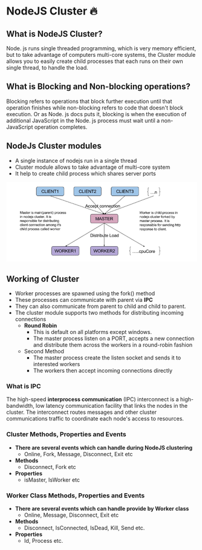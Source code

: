 # NodeJS Cluster 🔥

## What is NodeJS Cluster?

Node. js runs single threaded programming, which is very memory efficient, but to take advantage of computers multi-core systems, the Cluster module allows you to easily create child processes that each runs on their own single thread, to handle the load.

## What is Blocking and Non-blocking operations?

Blocking refers to operations that block further execution until that operation finishes while non-blocking refers to code that doesn't block execution. Or as Node. js docs puts it, blocking is when the execution of additional JavaScript in the Node. js process must wait until a non-JavaScript operation completes.

## NodeJs Cluster modules

- A single instance of nodejs run in a single thread
- Cluster module allows to take advantage of multi-core system
- It help to create child process which shares server ports

<img src="./images/Screenshot_1.png">

## Working of Cluster

- Worker processes are spawned using the fork() method
- These processes can communicate with parent via **IPC**
- They can also communicate from parent to child and child to parent.
- The cluster module supports two methods for distributing incoming connections
  - **Round Robin**
    - This is default on all platforms except windows.
    - The master process listen on a PORT, accepts a new connection and distribute them across the workers in a round-robin fashion
  - Second Method
    - The master process create the listen socket and sends it to interested workers
    - The workers then accept incoming connections directly

### What is IPC

The high-speed **interprocess communication** (IPC) interconnect is a high-bandwidth, low latency communication facility that links the nodes in the cluster. The interconnect routes messages and other cluster communications traffic to coordinate each node's access to resources.

### Cluster Methods, Properties and Events

- **There are several events which can handle during NodeJS clustering**
  - Online, Fork, Message, Disconnect, Exit etc
- **Methods**
  - Disconnect, Fork etc
- **Properties**
  - isMaster, IsWorker etc

### Worker Class Methods, Properties and Events

- **There are several events which can handle provide by Worker class**
  - Online, Message, Disconnect, Exit etc
- **Methods**
  - Disconnect, IsConnected, IsDead, Kill, Send etc.
- **Properties**
  - Id, Process etc.
